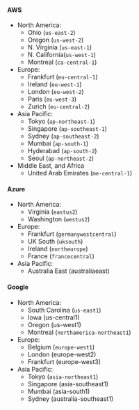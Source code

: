 #### AWS

* North America:
    * Ohio (`us-east-2`)
    * Oregon (`us-west-2`)
    * N. Virginia (`us-east-1`)
    * N. California(`us-west-1`)
    * Montreal (`ca-central-1`)
* Europe:
    * Frankfurt (`eu-central-1`)
    * Ireland (`eu-west-1`)
    * London (`eu-west-2`)
    * Paris (`eu-west-3`)
    * Zurich (`eu-central-2`)
* Asia Pacific:
    * Tokyo (`ap-northeast-1`)
    * Singapore (`ap-southeast-1`)
    * Sydney (`ap-southeast-2`)
    * Mumbai (`ap-south-1`)
    * Hyderabad (`ap-south-2`)
    * Seoul (`ap-northeast-2`)
* Middle East, and Africa
    * United Arab Emirates (`me-central-1`)

#### Azure

* North America:
    * Virginia (`eastus2`)
    * Washington (`westus2`)
* Europe:
    * Frankfurt (`germanywestcentral`)
    * UK South (`uksouth`)
    * Ireland (`northeurope`)
    * France (`francecentral`)
* Asia Pacific:
    * Australia East (australiaeast)    

#### Google

* North America:
    * South Carolina (`us-east1`)
    * Iowa (us-central1)
    * Oregon (us-west1)
    * Montreal (`northamerica-northeast1`)
* Europe:
    * Belgium (`europe-west1`)
    * London (europe-west2)
    * Frankfurt (europe-west3)
* Asia Pacific:
    * Tokyo (`asia-northeast1`)
    * Singapore (asia-southeast1)
    * Mumbai (asia-south1)
    * Sydney (australia-southeast1)
    
